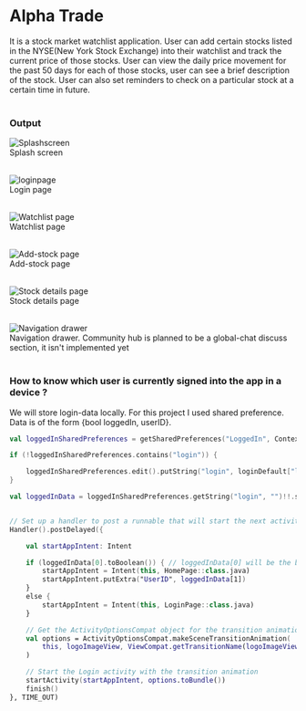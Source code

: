 # Alpha Trade<br>
It is a stock market watchlist application. User can add certain stocks listed in the NYSE(New York Stock Exchange) into their watchlist and track the current price of those stocks. User can view the daily price movement for the past 50 days for each of those stocks, user can see a brief description of the stock. User can also set reminders to check on a particular stock at a certain time in future.<br><br>

### Output<br>

![Splashscreen](img-github/0.png)<br>
Splash screen<br><br>

![loginpage](img-github/1.png)<br>
Login page<br><br>

![Watchlist page](img-github/2.png)<br>
Watchlist page<br><br>

![Add-stock page](img-github/4.png)<br>
Add-stock page<br><br>

![Stock details page](img-github/5.png)<br>
Stock details page<br><br>

![Navigation drawer](img-github/3.png)<br>
Navigation drawer. Community hub is planned to be a global-chat discuss section, it isn't implemented yet<br><br>

### How to know which user is currently signed into the app in a device ?<br>
We will store login-data locally. For this project I used shared preference. Data is of the form {bool loggedIn, userID}.<br>
```kotlin
val loggedInSharedPreferences = getSharedPreferences("LoggedIn", Context.MODE_PRIVATE)

if (!loggedInSharedPreferences.contains("login")) {

    loggedInSharedPreferences.edit().putString("login", loginDefault["login"]).apply() // To create LoggedIn sharedPreference if it doesn't exist
}

val loggedInData = loggedInSharedPreferences.getString("login", "")!!.split(", ").toMutableList() // Data is stored as ", " separated string, so we convert it into a list.


// Set up a handler to post a runnable that will start the next activity after a delay
Handler().postDelayed({

    val startAppIntent: Intent

    if (loggedInData[0].toBoolean()) { // loggedInData[0] will be the boolean indicating whether someone is already logged in or not
        startAppIntent = Intent(this, HomePage::class.java)
        startAppIntent.putExtra("UserID", loggedInData[1])
    }
    else {
        startAppIntent = Intent(this, LoginPage::class.java)
    }

    // Get the ActivityOptionsCompat object for the transition animation
    val options = ActivityOptionsCompat.makeSceneTransitionAnimation(
        this, logoImageView, ViewCompat.getTransitionName(logoImageView)!!
    )

    // Start the Login activity with the transition animation
    startActivity(startAppIntent, options.toBundle())
    finish()
}, TIME_OUT)
```
<br>
